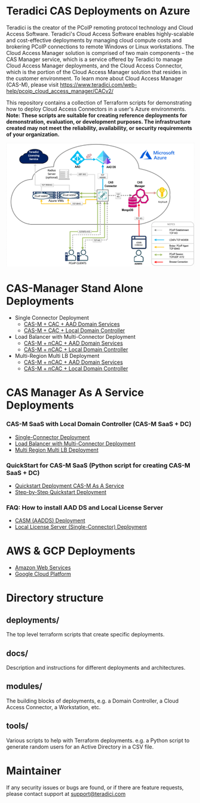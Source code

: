 # Teradici CAS Deployments on Azure
Teradici is the creator of the PCoIP remoting protocol technology and Cloud Access Software. Teradici's Cloud Access Software enables highly-scalable and cost-effective deployments by managing cloud compute costs and brokering PCoIP connections to remote Windows or Linux workstations. The Cloud Access Manager solution is comprised of two main components – the CAS Manager service, which is a service offered by Teradici to manage Cloud Access Manager deployments, and the Cloud Access Connector, which is the portion of the Cloud Access Manager solution that resides in the customer environment.  To learn more about Cloud Access Manager (CAS-M), please visit https://www.teradici.com/web-help/pcoip_cloud_access_manager/CACv2/

This repository contains a collection of Terraform scripts for demonstrating how to deploy Cloud Access Connectors in a user's Azure environments. __Note: These scripts are suitable for creating reference deployments for demonstration, evaluation, or development purposes. The infrastructure created may not meet the reliability, availability, or security requirements of your organization.__

![single-connector diagram](/terraform-deployments/docs/png/CASMArchitecture.png)

# CAS-Manager Stand Alone Deployments 

  - Single Connector Deployment
    - [CAS-M + CAC + AAD Domain Services](/terraform-deployments/docs/README-azure-casm-single-connector.md)
    - [CAS-M + CAC + Local Domain Controller](/terraform-deployments/docs/README-azure-cas-mgr-single-connector.md)
  - Load Balancer with Multi-Connector Deployment
    - [CAS-M + nCAC + AAD Domain Services](/terraform-deployments/docs/README-azure-casm-one-ip-lb.md)
    - [CAS-M + nCAC + Local Domain Controller](/terraform-deployments/docs/README-azure-cas-mgr-load-balancer-one-ip-lb.md)
  - Multi-Region Multi LB Deployment
    - [CAS-M + nCAC + AAD Domain Services](/terraform-deployments/docs/README-azure-multi-region-traffic-manager.md)
    - [CAS-M + nCAC + Local Domain Controller](/terraform-deployments/docs/README-azure-cas-mgr-multi-region-traffic-manager.md)

# CAS Manager As A Service Deployments
  
  ### CAS-M SaaS with Local Domain Controller (CAS-M SaaS + DC)
  - [Single-Connector Deployment](/terraform-deployments/docs/README-azure-single-connector.md)
  - [Load Balancer with Multi-Connector Deployment](/terraform-deployments/docs/README-azure-load-balancer.md)
  - [Multi Region Multi LB Deployment](/terraform-deployments/docs/README-azure-multi-region-traffic-manager.md)

  ### QuickStart for CAS-M SaaS (Python script for creating CAS-M SaaS + DC)
  - [Quickstart Deployment CAS-M As A Service](/terraform-deployments/deployments/quickstart-single-connector/quickstart-tutorial.md)
  - [Step-by-Step Quickstart Deployment](/terraform-deployments/docs/terraform-config-step-by-step.md)
 
 
  ### FAQ: How to install AAD DS and Local License Server
  - [CASM (AADDS) Deployment](/terraform-deployments/docs/README-azure-casm-aadds.md)
  - [Local License Server (Single-Connector) Deployment](/terraform-deployments/docs/README-azure-lls-single-connector.md)


# AWS & GCP Deployments
- [Amazon Web Services](https://github.com/teradici/cloud_deployment_scripts/blob/master/docs/aws/README.md)
- [Google Cloud Platform](https://github.com/teradici/cloud_deployment_scripts/blob/master/docs/gcp/README.md)

# Directory structure
## deployments/
The top level terraform scripts that create specific deployments.

## docs/
Description and instructions for different deployments and architectures.

## modules/
The building blocks of deployments, e.g. a Domain Controller, a Cloud Access
Connector, a Workstation, etc.

## tools/
Various scripts to help with Terraform deployments.  e.g. a Python script to
generate random users for an Active Directory in a CSV file.

# Maintainer
If any security issues or bugs are found, or if there are feature requests, please contact support at support@teradici.com
